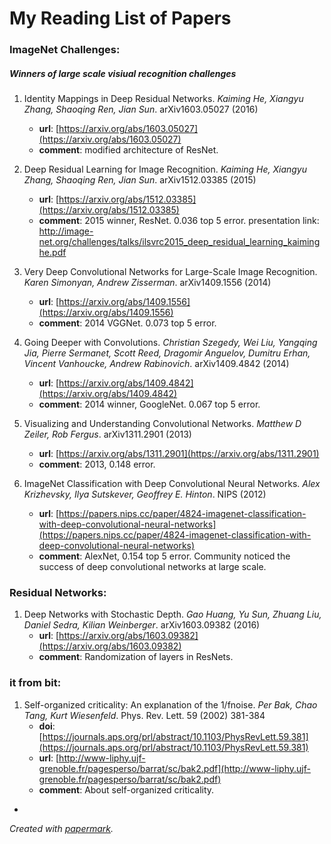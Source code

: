 # My Reading List of Papers

### ImageNet Challenges:

##### *Winners of large scale visiual recognition challenges*
1. Identity Mappings in Deep Residual Networks. *Kaiming He, Xiangyu Zhang, Shaoqing Ren, Jian Sun*. arXiv1603.05027 (2016)
    * **url**: [https://arxiv.org/abs/1603.05027](https://arxiv.org/abs/1603.05027)
    * **comment**: modified architecture of ResNet.

2. Deep Residual Learning for Image Recognition. *Kaiming He, Xiangyu Zhang, Shaoqing Ren, Jian Sun*. arXiv1512.03385 (2015)
    * **url**: [https://arxiv.org/abs/1512.03385](https://arxiv.org/abs/1512.03385)
    * **comment**: 2015 winner, ResNet. 0.036 top 5 error. presentation link: http://image-net.org/challenges/talks/ilsvrc2015_deep_residual_learning_kaiminghe.pdf

3. Very Deep Convolutional Networks for Large-Scale Image Recognition. *Karen Simonyan, Andrew Zisserman*. arXiv1409.1556 (2014)
    * **url**: [https://arxiv.org/abs/1409.1556](https://arxiv.org/abs/1409.1556)
    * **comment**: 2014 VGGNet. 0.073 top 5 error.

4. Going Deeper with Convolutions. *Christian Szegedy, Wei Liu, Yangqing Jia, Pierre Sermanet, Scott Reed, Dragomir Anguelov, Dumitru Erhan, Vincent Vanhoucke, Andrew Rabinovich*. arXiv1409.4842 (2014)
    * **url**: [https://arxiv.org/abs/1409.4842](https://arxiv.org/abs/1409.4842)
    * **comment**: 2014 winner, GoogleNet. 0.067 top 5 error.

5. Visualizing and Understanding Convolutional Networks. *Matthew D Zeiler, Rob Fergus*. arXiv1311.2901 (2013)
    * **url**: [https://arxiv.org/abs/1311.2901](https://arxiv.org/abs/1311.2901)
    * **comment**: 2013, 0.148 error.

6. ImageNet Classification with Deep Convolutional Neural Networks. *Alex Krizhevsky, Ilya Sutskever, Geoffrey E. Hinton*. NIPS (2012)
    * **url**: [https://papers.nips.cc/paper/4824-imagenet-classification-with-deep-convolutional-neural-networks](https://papers.nips.cc/paper/4824-imagenet-classification-with-deep-convolutional-neural-networks)
    * **comment**: AlexNet, 0.154 top 5 error. Community noticed the success of deep convolutional networks at large scale.

### Residual Networks:

1. Deep Networks with Stochastic Depth. *Gao Huang, Yu Sun, Zhuang Liu, Daniel Sedra, Kilian Weinberger*. arXiv1603.09382 (2016)
    * **url**: [https://arxiv.org/abs/1603.09382](https://arxiv.org/abs/1603.09382)
    * **comment**: Randomization of layers in ResNets.

### it from bit:

1. Self-organized criticality: An explanation of the 1/fnoise. *Per Bak, Chao Tang, Kurt Wiesenfeld*. Phys. Rev. Lett. 59 (2002) 381-384
    * **doi**: [https://journals.aps.org/prl/abstract/10.1103/PhysRevLett.59.381](https://journals.aps.org/prl/abstract/10.1103/PhysRevLett.59.381)
    * **url**: [http://www-liphy.ujf-grenoble.fr/pagesperso/barrat/sc/bak2.pdf](http://www-liphy.ujf-grenoble.fr/pagesperso/barrat/sc/bak2.pdf)
    * **comment**: About self-organized criticality.


-
*Created with [papermark](https://github.com/wphw/papermark/).*